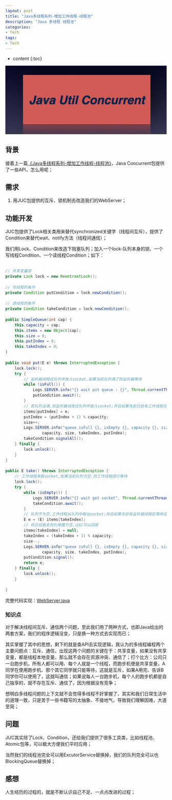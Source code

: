 ```yaml
---
layout: post
title: "Java多线程系列-增加工作线程-线程池"
description: "Java 多线程 线程池"
categories: 
- Tech
tags:
- Tech
---
```


* content
{:toc}

![Java-Util-Concurrent](/css/pics/2017-11-23-juc.jpg)

## 背景

接着上一篇[《Java多线程系列-增加工作线程-线程池》](http://www.longtask.net/2017/11/23/thread-pool/)，Java Concurrent包提供了一些API，怎么用呢；

## 需求

1. 用JUC包提供的互斥、锁机制去改造我们的WebServer；

## 功能开发

JUC包提供了Lock相关类用来替代synchronized关键字（线程间互斥），提供了Condition来替代wait、notify方法（线程间通信）；

我们用Lock、Condition来改造下阻塞队列；加入一个lock-队列本身的锁、一个写线程Condition、一个读线程Condition；如下：

```Java

// 共享变量锁
private Lock lock = new ReentrantLock();

// 写线程的条件
private Condition putCondition = lock.newCondition();

// 读线程的条件
private Condition takeCondition = lock.newCondition();

public SimpleQueue(int cap) {
    this.capacity = cap;
    this.items = new Object[cap];
    this.size = 0;
    this.putIndex = 0;
    this.takeIndex = 0;
}

public void put(E e) throws InterruptedException {
    lock.lock();
    try {
        // 监听器线程往队列中放入socket,如果当前队列满了则监听器等待
        while (isFull()) {
            Logs.SERVER.info("{} wait put queue : {}", Thread.currentThread().getName(), e);
            putCondition.await();
        }
        // 若队列没满,则监听器线程往队列中放入socket;并且如果先前已经有工作线程在等待取数据,通知工作线程来取
        items[putIndex] = e;
        putIndex = (putIndex + 1) % capacity;
        size++;
        Logs.SERVER.info("queue isFull {}, isEmpty {}, capacity {}, size {}, takeIndex {}, putIndex {}", isFull(), isEmpty(),
                capacity, size, takeIndex, putIndex);
        takeCondition.signalAll();
    } finally {
        lock.unlock();
    }
}

public E take() throws InterruptedException {
    // 工作线程来取socket,如果当前队列为空,则工作线程进行等待
    lock.lock();
    try {
        while (isEmpty()) {
            Logs.SERVER.info("{} wait get socket", Thread.currentThread().getName());
            takeCondition.await();
        }
        // 队列不为空,工作线程从队列中取出socket;并且如果先前有监听器线程在等待往队列中放数据,通知监听器线程放
        E e = (E) items[takeIndex];
        // 将已经取走的引用置为空,让GC可以回收
        items[takeIndex] = null;
        takeIndex = (takeIndex + 1) % capacity;
        size--;
        Logs.SERVER.info("queue isFull {}, isEmpty {}, capacity {}, size {}, takeIndex {}, putIndex {}", isFull(), isEmpty(),
                capacity, size, takeIndex, putIndex);
        putCondition.signal();
        return e;
    } finally {
        lock.unlock();
    }

}

```

完整代码实现：[WebServer.java](https://github.com/studyingsina/concurrency-programming-demo/blob/master/src/main/java/com/studying/concurrency/v6/WebServer.java)

### 知识点

对于解决线程间互斥、通信两个问题，至此我们用了两种方式，也即Java给出的两套方案，我们的程序逻辑没变，只是换一种方式去实现而已；

其实掌握了其中的思想，剩下的就是查API去实现逻辑，我认为的多线程编程两个主要问题点：互斥、通信，出现这两个问题的关键在于：共享变量，如果没有共享变量，都是线程本地变量，那么就不会存在资源冲突、通信了；打个比方：公司只一台跑步机，所有人都可以用、每个人就是一个线程，而跑步机便是共享变量，A同学在使用跑步机、那个其它同学就只能等待，这就是互斥，如果A用完、告诉B同学你可以使用了，这就叫通信；如果说每人一台跑步机，每个人的跑步机都是自己独享的，就不存在互斥、通信了，因为根据没有竞争；

想明白多线程问题的上下文就不会觉得多线程不好掌握了，其实和我们日常生活中的道理一致，只是苦于一些书籍写的太抽象、不接地气，导致我们理解因难，大道至简；

## 问题

JUC其实除了Lock、Condition，还给我们提供了很多工具类，比如线程池、Atomic包等，可以极大方便我们平时应用；

当然我们的线程池完全可以用ExcutorService替换掉，我们的队列完全可以也BlockingQueue替换掉；

## 感想

人生经历的过程的，就是不断认识自己不足、一点点改进的过程；
